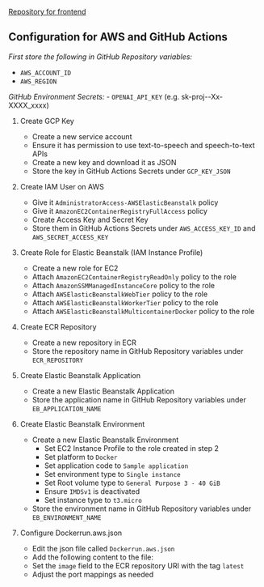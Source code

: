 [Repository for frontend](https://github.com/CharlieAIO/Cloud-Conversational-AI-webapp)

## Configuration for AWS and GitHub Actions

*First store the following in GitHub Repository variables:*
  - `AWS_ACCOUNT_ID`
  - `AWS_REGION`

*GitHub Environment Secrets:*
    - `OPENAI_API_KEY` (e.g. sk-proj--Xx-XXXX_xxxx)

1. Create GCP Key
   - Create a new service account
   - Ensure it has permission to use text-to-speech and speech-to-text APIs
   - Create a new key and download it as JSON
   - Store the key in GitHub Actions Secrets under `GCP_KEY_JSON`

2. Create IAM User on AWS
   - Give it `AdministratorAccess-AWSElasticBeanstalk` policy
   - Give it `AmazonEC2ContainerRegistryFullAccess` policy
   - Create Access Key and Secret Key
   - Store them in GitHub Actions Secrets under `AWS_ACCESS_KEY_ID` and `AWS_SECRET_ACCESS_KEY`

3. Create Role for Elastic Beanstalk (IAM Instance Profile)
    - Create a new role for EC2
    - Attach `AmazonEC2ContainerRegistryReadOnly` policy to the role
    - Attach `AmazonSSMManagedInstanceCore` policy to the role
    - Attach `AWSElasticBeanstalkWebTier` policy to the role
    - Attach `AWSElasticBeanstalkWorkerTier` policy to the role
    - Attach `AWSElasticBeanstalkMulticontainerDocker` policy to the role

4. Create ECR Repository
    - Create a new repository in ECR
    - Store the repository name in GitHub Repository variables under `ECR_REPOSITORY`

5. Create Elastic Beanstalk Application
    - Create a new Elastic Beanstalk Application
    - Store the application name in GitHub Repository variables under `EB_APPLICATION_NAME`

6. Create Elastic Beanstalk Environment
    - Create a new Elastic Beanstalk Environment
      - Set EC2 Instance Profile to the role created in step 2
      - Set platform to `Docker`
      - Set application code to `Sample application`
      - Set environment type to `Single instance`
      - Set Root volume type to `General Purpose 3 - 40 GiB`
      - Ensure `IMDSv1` is deactivated
      - Set instance type to `t3.micro`
    - Store the environment name in GitHub Repository variables under `EB_ENVIRONMENT_NAME`

7. Configure Dockerrun.aws.json
    - Edit the json file called `Dockerrun.aws.json`
    - Add the following content to the file:
    - Set the `image` field to the ECR repository URI with the tag `latest`
    - Adjust the port mappings as needed
